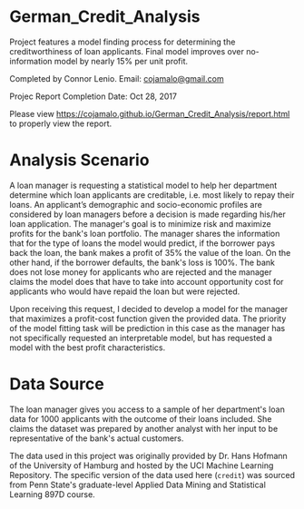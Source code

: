 # German_Credit_Analysis
Project features a model finding process for determining the creditworthiness of loan applicants. Final model improves over no-information model by nearly 15% per unit profit.

Completed by Connor Lenio. Email: cojamalo@gmail.com

Projec Report
Completion Date: Oct 28, 2017

Please view https://cojamalo.github.io/German_Credit_Analysis/report.html to properly view the report.

# Analysis Scenario

A loan manager is requesting a statistical model to help her department determine which loan applicants are creditable, i.e. most likely to repay their loans. An applicant’s demographic and socio-economic profiles are considered by loan managers before a decision is made regarding his/her loan application. The manager's goal is to minimize risk and maximize profits for the bank's loan portfolio. The manager shares the information that for the type of loans the model would predict, if the borrower pays back the loan, the bank makes a profit of 35% the value of the loan. On the other hand, if the borrower defaults, the bank's loss is 100%. The bank does not lose money for applicants who are rejected and the manager claims the model does that have to take into account opportunity cost for applicants who would have repaid the loan but were rejected.

Upon receiving this request, I decided to develop a model for the manager that maximizes a profit-cost function given the provided data. The priority of the model fitting task will be prediction in this case as the manager has not specifically requested an interpretable model, but has requested a model with the best profit characteristics.

# Data Source

The loan manager gives you access to a sample of her department's loan data for 1000 applicants with the outcome of their loans included. She claims the dataset was prepared by another analyst with her input to be representative of the bank's actual customers. 

The data used in this project was originally provided by Dr. Hans Hofmann of the University of Hamburg and hosted by the UCI Machine Learning Repository. The specific version of the data used here (`credit`) was sourced from Penn State's graduate-level Applied Data Mining and Statistical Learning 897D course.
